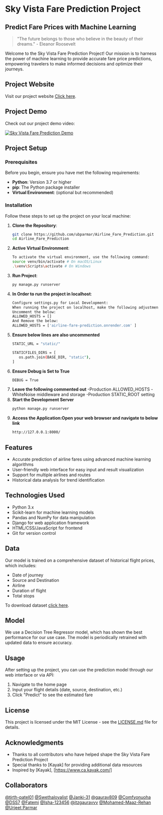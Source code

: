 # Sky Vista Fare Prediction Project

## Predict Fare Prices with Machine Learning

> "The future belongs to those who believe in the beauty of their dreams." - Eleanor Roosevelt

Welcome to the Sky Vista Fare Prediction Project! Our mission is to harness the power of machine learning to provide accurate fare price predictions, empowering travelers to make informed decisions and optimize their journeys.

## Project Website

Visit our project website [Click here](https://airline-fare-prediction.onrender.com/).

## Project Demo

Check out our project demo video:

[![Sky Vista Fare Prediction Demo](https://img.youtube.com/vi/dQw4w9WgXcQ/0.jpg)](https://www.youtube.com/watch?v=V9zUiECHzNE)

## Project Setup

### Prerequisites

Before you begin, ensure you have met the following requirements:

- **Python**: Version 3.7 or higher
- **pip**: The Python package installer
- **Virtual Environment**: (optional but recommended)

### Installation

Follow these steps to set up the project on your local machine:

1. **Clone the Repository**:
   ```sh
   git clone https://github.com/ubparmar/Airline_Fare_Prediction.git
   cd Airline_Fare_Prediction

2. **Active Virtual Environment**:
   ```sh
   To activate the virtual environment, use the following command:
   source venv/bin/activate # On macOS/Linux
   .\venv\Scripts\activate # On Windows

2. **Run Project**:
   ```sh
   py manage.py runserver

3. **In Order to run the project in localhost**:
   ```sh
   Configure settings.py for Local Development:
   When running the project on localhost, make the following adjustments to the settings.py 
   Uncomment the below:
   ALLOWED_HOSTS = []
   And Remove the below:
   ALLOWED_HOSTS = ['airline-fare-prediction.onrender.com' ]

4. **Ensure below lines are also uncommented**
   ```sh
   STATIC_URL = "static/"

   STATICFILES_DIRS = [
      os.path.join(BASE_DIR, "static"),
   ]

5. **Ensure Debug is Set to True**
   ```sh
   DEBUG = True

6. **Leave the following commented out**
-Production ALLOWED_HOSTS
-WhiteNoise middleware and storage
-Production STATIC_ROOT setting
7. **Start the Development Server**
   ```sh
   python manage.py runserver
8. **Access the Application:Open your web browser and navigate to below link**
   ```sh
   http://127.0.0.1:8000/
## Features

- Accurate prediction of airline fares using advanced machine learning algorithms
- User-friendly web interface for easy input and result visualization
- Support for multiple airlines and routes
- Historical data analysis for trend identification

## Technologies Used

- Python 3.x
- Scikit-learn for machine learning models
- Pandas and NumPy for data manipulation
- Django for web application framework
- HTML/CSS/JavaScript for frontend
- Git for version control

## Data

Our model is trained on a comprehensive dataset of historical flight prices, which includes:
- Date of journey
- Source and Destination
- Airline
- Duration of flight
- Total stops

To download dataset [click here](https://github.com/ubparmar/Airline_Fare_Prediction/tree/main/Data).

## Model

We use a Decision Tree Regressor model, which has shown the best performance for our use case. The model is periodically retrained with updated data to ensure accuracy.

## Usage

After setting up the project, you can use the prediction model through our web interface or via API:

1. Navigate to the home page
2. Input your flight details (date, source, destination, etc.)
3. Click "Predict" to see the estimated fare

## License

This project is licensed under the MIT License - see the [LICENSE.md](https://github.com/ubparmar/Airline_Fare_Prediction?tab=MIT-1-ov-file) file for details.

## Acknowledgments

- Thanks to all contributors who have helped shape the Sky Vista Fare Prediction Project
- Special thanks to [Kayak] for providing additional data resources
- Inspired by [Kayak], [https://www.ca.kayak.com/]

## Collaborators
[@tirth-patel01](https://github.com/tirth-patel01)
[@Swethaloyalist](https://github.com/Swethaloyalist)
[@Janki-31](https://github.com/Janki-31)
[@gaurav809](https://github.com/gaurav809)
[@Comfyonuoha](https://github.com/Comfyonuoha)
[@DSS7](https://github.com/DSS7)
[@Fatemi](https://github.com/fatemi-loyalist)
[@Isha-123456](https://github.com/Isha-123456)
[@itzgauravvv](https://github.com/itzgauravvv)
[@Mohamed-Maaz-Rehan](https://github.com/Mohamed-Maaz-Rehan)
[@Urjeet Parmar](https://github.com/ubparmar)
